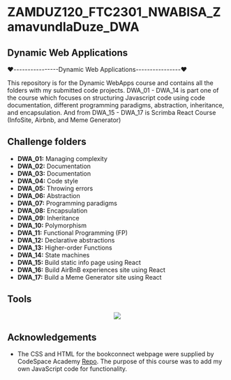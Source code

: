 # ZAMDUZ120_FTC2301_NWABISA_ZamavundlaDuze_DWA

## Dynamic Web Applications

❤️----------------Dynamic Web Applications----------------❤️

This repository is for the Dynamic WebApps course and contains all the folders with my submitted code projects.
DWA_01 - DWA_14 is part one of the course which focuses on structuring Javascript code using code documentation, different programming paradigms, abstraction, inheritance, and encapsulation.
And from DWA_15 - DWA_17 is Scrimba React Course (InfoSite, Airbnb, and Meme Generator)

## Challenge folders

- **DWA_01:** Managing complexity
- **DWA_02:** Documentation
- **DWA_03:** Documentation
- **DWA_04:** Code style
- **DWA_05:** Throwing errors
- **DWA_06:** Abstraction
- **DWA_07:** Programming paradigms
- **DWA_08:** Encapsulation
- **DWA_09:** Inheritance
- **DWA_10:** Polymorphism
- **DWA_11:** Functional Programming (FP)
- **DWA_12:** Declarative abstractions
- **DWA_13:** Higher-order Functions
- **DWA_14:** State machines
- **DWA_15:** Build static info page using React
- **DWA_16:** Build AirBnB experiences site using React
- **DWA_17:** Build a Meme Generator site using React

## Tools

<p align="center">
  <a href="https://skillicons.dev">
    <img src="https://skillicons.dev/icons?i=gherkin,lit,redux,react" />
  </a>
</p>

## Acknowledgements

- The CSS and HTML for the bookconnect webpage were supplied by CodeSpace Academy [Repo](https://github.com/CodeSpace-Academy/book-connect.git). The purpose of this course was to add my own JavaScript code for functionality.
